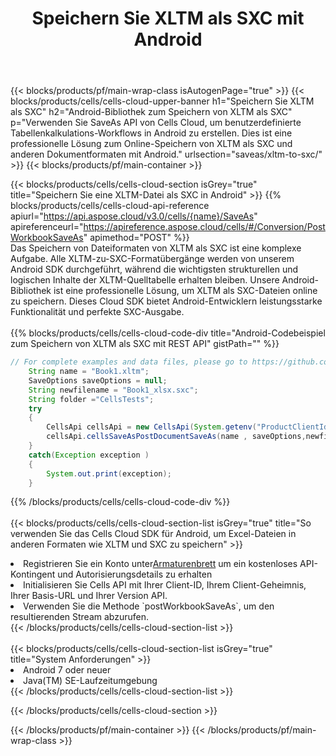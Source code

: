 ﻿---
title:  Speichern Sie XLTM als SXC mit Android
description: Verwendung des Cloud SDK Aspose.Cells für Android zum Speichern von XLTM-Formatdateien als SXC-Formatdateien.
---
{{< blocks/products/pf/main-wrap-class isAutogenPage="true" >}}
{{< blocks/products/cells/cells-cloud-upper-banner h1="Speichern Sie XLTM als SXC" h2="Android-Bibliothek zum Speichern von XLTM als SXC" p="Verwenden Sie SaveAs API von Cells Cloud, um benutzerdefinierte Tabellenkalkulations-Workflows in Android zu erstellen. Dies ist eine professionelle Lösung zum Online-Speichern von XLTM als SXC und anderen Dokumentformaten mit Android." urlsection="saveas/xltm-to-sxc/" >}}
{{< blocks/products/pf/main-container >}}

{{< blocks/products/cells/cells-cloud-section isGrey="true" title="Speichern Sie eine XLTM-Datei als SXC in Android" >}}
{{% blocks/products/cells/cells-cloud-api-reference apiurl="https://api.aspose.cloud/v3.0/cells/{name}/SaveAs" apireferenceurl="https://apireference.aspose.cloud/cells/#/Conversion/PostWorkbookSaveAs" apimethod="POST" %}}
<br/>
Das Speichern von Dateiformaten von XLTM als SXC ist eine komplexe Aufgabe. Alle XLTM-zu-SXC-Formatübergänge werden von unserem Android SDK durchgeführt, während die wichtigsten strukturellen und logischen Inhalte der XLTM-Quelltabelle erhalten bleiben. Unsere Android-Bibliothek ist eine professionelle Lösung, um XLTM als SXC-Dateien online zu speichern. Dieses Cloud SDK bietet Android-Entwicklern leistungsstarke Funktionalität und perfekte SXC-Ausgabe.
<br/>
<br/>
{{% blocks/products/cells/cells-cloud-code-div title="Android-Codebeispiel zum Speichern von XLTM als SXC mit REST API" gistPath="" %}}
  
```java
// For complete examples and data files, please go to https://github.com/aspose-cells-cloud/aspose-cells-cloud-android/
    String name = "Book1.xltm";
    SaveOptions saveOptions = null;
    String newfilename = "Book1_xlsx.sxc";
    String folder ="CellsTests";
    try
    {
        CellsApi cellsApi = new CellsApi(System.getenv("ProductClientId"), System.getenv("ProductClientSecret"));
        cellsApi.cellsSaveAsPostDocumentSaveAs(name , saveOptions,newfilename,false,false,folder,null,null,null,true);                       
    }
    catch(Exception exception )
    {
        System.out.print(exception);
    }
```
  
{{% /blocks/products/cells/cells-cloud-code-div %}}
<br/>
<br/>
{{< blocks/products/cells/cells-cloud-section-list isGrey="true" title="So verwenden Sie das Cells Cloud SDK für Android, um Excel-Dateien in anderen Formaten wie XLTM und SXC zu speichern" >}}
<li> Registrieren Sie ein Konto unter<a href="https://dashboard.aspose.cloud/">Armaturenbrett</a> um ein kostenloses API-Kontingent und Autorisierungsdetails zu erhalten</li>
<li>Initialisieren Sie Cells API mit Ihrer Client-ID, Ihrem Client-Geheimnis, Ihrer Basis-URL und Ihrer Version API.</li>
<li>Verwenden Sie die Methode `postWorkbookSaveAs`, um den resultierenden Stream abzurufen.</li>
{{< /blocks/products/cells/cells-cloud-section-list >}}
<br/>
<br/>
{{< blocks/products/cells/cells-cloud-section-list isGrey="true" title="System Anforderungen" >}}
<li>Android 7 oder neuer</li>
<li>Java(TM) SE-Laufzeitumgebung</li>
{{< /blocks/products/cells/cells-cloud-section-list >}}

{{< /blocks/products/cells/cells-cloud-section >}}

{{< /blocks/products/pf/main-container >}}
{{< /blocks/products/pf/main-wrap-class >}}
